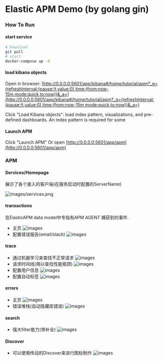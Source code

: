 # Elastic APM Demo (by golang gin)

### How To Run

#### start service
```bash
# Download
git pull
# start
docker-compose up -d
```
#### load kibana objects

Open in browser: [http://0.0.0.0:5601/app/kibana#/home/tutorial/apm?_g=(refreshInterval:(pause:!t,value:0),time:(from:now-15m,mode:quick,to:now))&_a=](http://0.0.0.0:5601/app/kibana#/home/tutorial/apm?_g=(refreshInterval:(pause:!t,value:0),time:(from:now-15m,mode:quick,to:now))&_a=)

Click "Load Kibana objects":  load index pattern, visualizations, and pre-defined dashboards. An index pattern is required for some 
#### Launch APM 
Click "Launch APM" Or open [http://0.0.0.0:5601/app/apm](http://0.0.0.0:5601/app/apm)


### APM
#### Services/Homepage
展示了各个接入的客户端(在服务启动时配置的ServerName)

![images/services.png](images/services.png)

#### transactions
在ElasticAPM data model中专指有APM AGENT 捕获到的事件.

* 主页
![images](images/transactions.png)
* 配置错误报告(email/slack)
![images](images/error_reports.png)

#### trace
* 通过机器学习来查找不正常请求
![images](images/ml.png)
* 请求时间线(用以查找性能瓶颈)
![images](images/timeline.png)
* 配置用户信息
![images](images/user.png)
* 配置自动标签
![images](images/tags.png)

#### errors
* 主页
![images](images/errors.png)
* 错误堆栈(自动隐藏库错误)
![images](images/error_details.png)

#### search
* 强大filter能力(带补全)
![images](images/search.png)


#### Discover
* 可以使用传动的Discover来进行图标制作
![images](images/discover.png)


